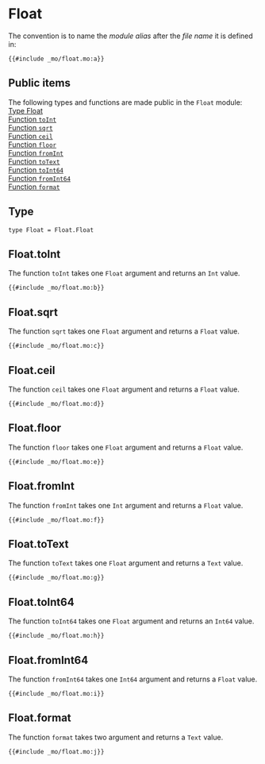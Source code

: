 
# Float
The convention is to name the *module alias* after the *file name* it is defined in:

```motoko
{{#include _mo/float.mo:a}}
```

## Public items
The following types and functions are made public in the `Float` module:  
[Type Float](#type)  
[Function `toInt`](#floattoint)    
[Function `sqrt`](#floatsqrt)  
[Function `ceil`](#floatceil)  
[Function `floor`](#floatfloor)  
[Function `fromInt`](#floatfromint)  
[Function `toText`](#floattotext)  
[Function `toInt64`](#floattoint64)  
[Function `fromInt64`](#floatfromint642)  
[Function `format`](#floatformat)  


## Type
```motoko
type Float = Float.Float
```

## Float.toInt
The function `toInt` takes one `Float` argument and returns an `Int` value. 

```motoko
{{#include _mo/float.mo:b}}
```

## Float.sqrt
The function `sqrt` takes one `Float` argument and returns a `Float` value. 

```motoko
{{#include _mo/float.mo:c}}
```

## Float.ceil
The function `ceil` takes one `Float` argument and returns a `Float` value. 

```motoko
{{#include _mo/float.mo:d}}
```

## Float.floor
The function `floor` takes one `Float` argument and returns a `Float` value. 

```motoko
{{#include _mo/float.mo:e}}
```

## Float.fromInt
The function `fromInt` takes one `Int` argument and returns a `Float` value. 

```motoko
{{#include _mo/float.mo:f}}
```

## Float.toText
The function `toText` takes one `Float` argument and returns a `Text` value. 

```motoko
{{#include _mo/float.mo:g}}
```

## Float.toInt64
The function `toInt64` takes one `Float` argument and returns an `Int64` value. 

```motoko
{{#include _mo/float.mo:h}}
```

## Float.fromInt64
The function `fromInt64` takes one `Int64` argument and returns a `Float` value. 

```motoko
{{#include _mo/float.mo:i}}
```

## Float.format
The function `format` takes two argument and returns a `Text` value. 

```motoko
{{#include _mo/float.mo:j}}
```

<!-- - type Float

- sqrt
- ceil
- floor
- toText
- toInt64
- fromInt64
- toInt
- fromInt

Bonus:
- format -->